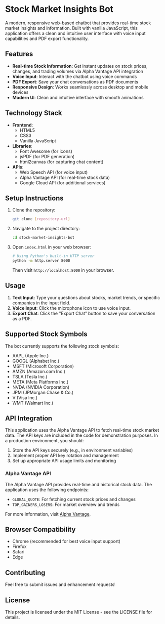 # Stock Market Insights Bot

A modern, responsive web-based chatbot that provides real-time stock market insights and information. Built with vanilla JavaScript, this application offers a clean and intuitive user interface with voice input capabilities and PDF export functionality.

## Features

- **Real-time Stock Information**: Get instant updates on stock prices, changes, and trading volumes via Alpha Vantage API integration
- **Voice Input**: Interact with the chatbot using voice commands
- **PDF Export**: Save your chat conversations as PDF documents
- **Responsive Design**: Works seamlessly across desktop and mobile devices
- **Modern UI**: Clean and intuitive interface with smooth animations

## Technology Stack

- **Frontend**:
  - HTML5
  - CSS3
  - Vanilla JavaScript
- **Libraries**:
  - Font Awesome (for icons)
  - jsPDF (for PDF generation)
  - html2canvas (for capturing chat content)
- **APIs**:
  - Web Speech API (for voice input)
  - Alpha Vantage API (for real-time stock data)
  - Google Cloud API (for additional services)

## Setup Instructions

1. Clone the repository:
   ```bash
   git clone [repository-url]
   ```

2. Navigate to the project directory:
   ```bash
   cd stock-market-insights-bot
   ```

3. Open `index.html` in your web browser:
   ```bash
   # Using Python's built-in HTTP server
   python -m http.server 8000
   ```
   Then visit `http://localhost:8000` in your browser.

## Usage

1. **Text Input**: Type your questions about stocks, market trends, or specific companies in the input field.
2. **Voice Input**: Click the microphone icon to use voice input.
3. **Export Chat**: Click the "Export Chat" button to save your conversation as a PDF.

## Supported Stock Symbols

The bot currently supports the following stock symbols:
- AAPL (Apple Inc.)
- GOOGL (Alphabet Inc.)
- MSFT (Microsoft Corporation)
- AMZN (Amazon.com Inc.)
- TSLA (Tesla Inc.)
- META (Meta Platforms Inc.)
- NVDA (NVIDIA Corporation)
- JPM (JPMorgan Chase & Co.)
- V (Visa Inc.)
- WMT (Walmart Inc.)

## API Integration

This application uses the Alpha Vantage API to fetch real-time stock market data. The API keys are included in the code for demonstration purposes. In a production environment, you should:

1. Store the API keys securely (e.g., in environment variables)
2. Implement proper API key rotation and management
3. Set up appropriate API usage limits and monitoring

### Alpha Vantage API

The Alpha Vantage API provides real-time and historical stock data. The application uses the following endpoints:
- `GLOBAL_QUOTE`: For fetching current stock prices and changes
- `TOP_GAINERS_LOSERS`: For market overview and trends

For more information, visit [Alpha Vantage](https://www.alphavantage.co/).

## Browser Compatibility

- Chrome (recommended for best voice input support)
- Firefox
- Safari
- Edge

## Contributing

Feel free to submit issues and enhancement requests!

## License

This project is licensed under the MIT License - see the LICENSE file for details. 
